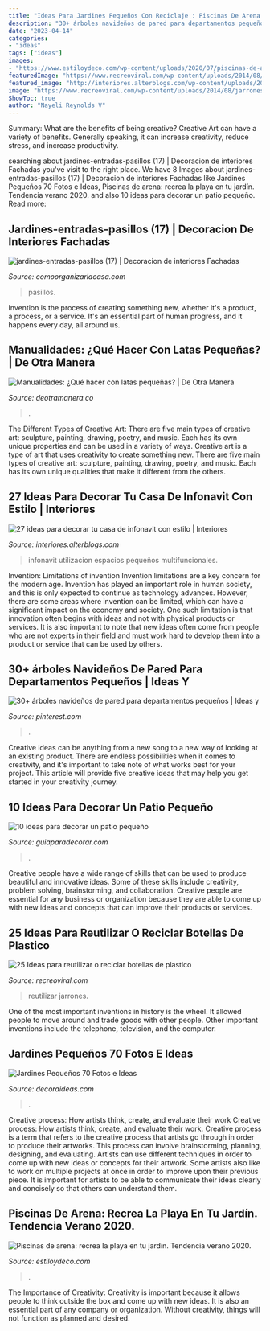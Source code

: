 ```yaml
---
title: "Ideas Para Jardines Pequeños Con Reciclaje : Piscinas De Arena: Recrea La Playa En Tu Jardín. Tendencia Verano 2020."
description: "30+ árboles navideños de pared para departamentos pequeños"
date: "2023-04-14"
categories:
- "ideas"
tags: ["ideas"]
images:
- "https://www.estiloydeco.com/wp-content/uploads/2020/07/piscinas-de-arena-para-ideas.jpg"
featuredImage: "https://www.recreoviral.com/wp-content/uploads/2014/08/jarrones-1.jpg"
featured_image: "http://interiores.alterblogs.com/wp-content/uploads/2017/01/27-ideas-para-decorar-tu-casa-de-infonavit-con-estilo-21.jpg"
image: "https://www.recreoviral.com/wp-content/uploads/2014/08/jarrones-1.jpg"
ShowToc: true
author: "Nayeli Reynolds V"
---
```



Summary: What are the benefits of being creative?
Creative Art can have a variety of benefits. Generally speaking, it can increase creativity, reduce stress, and increase productivity.

	

		
searching about jardines-entradas-pasillos (17) | Decoracion de interiores Fachadas you've visit to the right place. We have 8 Images about jardines-entradas-pasillos (17) | Decoracion de interiores Fachadas like Jardines Pequeños 70 Fotos e Ideas, Piscinas de arena: recrea la playa en tu jardín. Tendencia verano 2020. and also 10 ideas para decorar un patio pequeño. Read more:
		
    
## Jardines-entradas-pasillos (17) | Decoracion De Interiores Fachadas

<img loading=lazy src="https://comoorganizarlacasa.com/wp-content/uploads/2017/06/jardines-entradas-pasillos-17.jpg" onerror="this.onerror=null;this.src='https://tse4.mm.bing.net/th?id=OIP.8IvT0psbGXSWykqgwlfXZQAAAA&amp;pid=15.1';" alt="jardines-entradas-pasillos (17) | Decoracion de interiores Fachadas">

_Source: comoorganizarlacasa.com_

>pasillos. 

	

Invention is the process of creating something new, whether it's a product, a process, or a service. It's an essential part of human progress, and it happens every day, all around us.

    
## Manualidades: ¿Qué Hacer Con Latas Pequeñas? | De Otra Manera

<img loading=lazy src="https://www.deotramanera.co/sites/default/files/recetas/reciclar_latas_de_atun_y_sardinas_web.jpg" onerror="this.onerror=null;this.src='https://tse3.mm.bing.net/th?id=OIP.UzmY8NjoIq46sG-UbXkA4QHaDQ&amp;pid=15.1';" alt="Manualidades: ¿Qué hacer con latas pequeñas? | De Otra Manera">

_Source: deotramanera.co_

>. 

	

The Different Types of Creative Art: There are five main types of creative art: sculpture, painting, drawing, poetry, and music. Each has its own unique properties and can be used in a variety of ways.
Creative art is a type of art that uses creativity to create something new. There are five main types of creative art: sculpture, painting, drawing, poetry, and music. Each has its own unique qualities that make it different from the others.

    
## 27 Ideas Para Decorar Tu Casa De Infonavit Con Estilo | Interiores

<img loading=lazy src="http://interiores.alterblogs.com/wp-content/uploads/2017/01/27-ideas-para-decorar-tu-casa-de-infonavit-con-estilo-21.jpg" onerror="this.onerror=null;this.src='https://tse4.mm.bing.net/th?id=OIP.gtcnnOkzU2TKe20nazNy7AHaFj&amp;pid=15.1';" alt="27 ideas para decorar tu casa de infonavit con estilo | Interiores">

_Source: interiores.alterblogs.com_

>infonavit utilizacion espacios pequeños multifuncionales. 

	

Invention: Limitations of invention
Invention limitations are a key concern for the modern age. Invention has played an important role in human society, and this is only expected to continue as technology advances. However, there are some areas where invention can be limited, which can have a significant impact on the economy and society. One such limitation is that innovation often begins with ideas and not with physical products or services. It is also important to note that new ideas often come from people who are not experts in their field and must work hard to develop them into a product or service that can be used by others.

    
## 30+ árboles Navideños De Pared Para Departamentos Pequeños | Ideas Y

<img loading=lazy src="https://i.pinimg.com/736x/68/c2/f5/68c2f51502f6524607e697667f95b362.jpg" onerror="this.onerror=null;this.src='https://tse4.mm.bing.net/th?id=OIP.ozHYA3QS5fC2Dwr1ora2GwHaJP&amp;pid=15.1';" alt="30+ árboles navideños de pared para departamentos pequeños | Ideas y">

_Source: pinterest.com_

>. 

	

Creative ideas can be anything from a new song to a new way of looking at an existing product. There are endless possibilities when it comes to creativity, and it's important to take note of what works best for your project. This article will provide five creative ideas that may help you get started in your creativity journey.

    
## 10 Ideas Para Decorar Un Patio Pequeño

<img loading=lazy src="https://www.guiaparadecorar.com/wp-content/uploads/2016/07/10-ideas-para-decorar-un-patio-pequeno-08.jpg" onerror="this.onerror=null;this.src='https://tse3.mm.bing.net/th?id=OIP.i7I8-zAutAeOzF-pLSiupAHaKO&amp;pid=15.1';" alt="10 ideas para decorar un patio pequeño">

_Source: guiaparadecorar.com_

>. 

	

Creative people have a wide range of skills that can be used to produce beautiful and innovative ideas. Some of these skills include creativity, problem solving, brainstorming, and collaboration. Creative people are essential for any business or organization because they are able to come up with new ideas and concepts that can improve their products or services.

    
## 25 Ideas Para Reutilizar O Reciclar Botellas De Plastico

<img loading=lazy src="https://www.recreoviral.com/wp-content/uploads/2014/08/jarrones-1.jpg" onerror="this.onerror=null;this.src='https://tse1.mm.bing.net/th?id=OIP.5xieUIzTieqTS5NBnm0gfwHaLJ&amp;pid=15.1';" alt="25 Ideas para reutilizar o reciclar botellas de plastico">

_Source: recreoviral.com_

>reutilizar jarrones. 

	

One of the most important inventions in history is the wheel. It allowed people to move around and trade goods with other people. Other important inventions include the telephone, television, and the computer.

    
## Jardines Pequeños 70 Fotos E Ideas

<img loading=lazy src="http://decoraideas.com/wp-content/uploads/2016/01/002-2.jpg" onerror="this.onerror=null;this.src='https://tse2.mm.bing.net/th?id=OIP.gmFpBZzXXuJrTSf5lJSQMQHaH-&amp;pid=15.1';" alt="Jardines Pequeños 70 Fotos e Ideas">

_Source: decoraideas.com_

>. 

	

Creative process: How artists think, create, and evaluate their work
Creative process: How artists think, create, and evaluate their work.
Creative process is a term that refers to the creative process that artists go through in order to produce their artworks. This process can involve brainstorming, planning, designing, and evaluating. Artists can use different techniques in order to come up with new ideas or concepts for their artwork. Some artists also like to work on multiple projects at once in order to improve upon their previous piece. It is important for artists to be able to communicate their ideas clearly and concisely so that others can understand them.

    
## Piscinas De Arena: Recrea La Playa En Tu Jardín. Tendencia Verano 2020.

<img loading=lazy src="https://www.estiloydeco.com/wp-content/uploads/2020/07/piscinas-de-arena-para-ideas.jpg" onerror="this.onerror=null;this.src='https://tse1.mm.bing.net/th?id=OIP.ILpTVUm3ftqDyZ1n_pm5ywHaD4&amp;pid=15.1';" alt="Piscinas de arena: recrea la playa en tu jardín. Tendencia verano 2020.">

_Source: estiloydeco.com_

>. 

	

The Importance of Creativity:
Creativity is important because it allows people to think outside the box and come up with new ideas. It is also an essential part of any company or organization. Without creativity, things will not function as planned and desired.

